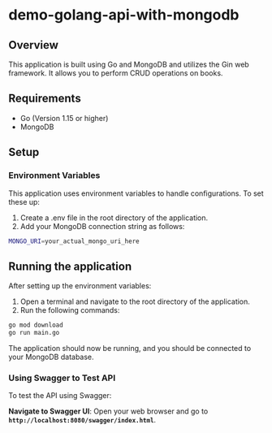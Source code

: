 # demo-golang-api-with-mongodb

## Overview

This application is built using Go and MongoDB and utilizes the Gin web framework. It allows you to perform CRUD operations on books.

## Requirements

- Go (Version 1.15 or higher)
- MongoDB

## Setup

### Environment Variables

This application uses environment variables to handle configurations. To set these up:

1. Create a .env file in the root directory of the application.
2. Add your MongoDB connection string as follows:

```bash
MONGO_URI=your_actual_mongo_uri_here
```

## Running the application

After setting up the environment variables:

1. Open a terminal and navigate to the root directory of the application.
2. Run the following commands:

```bash
go mod download
go run main.go
```

The application should now be running, and you should be connected to your MongoDB database.

### **Using Swagger to Test API**

To test the API using Swagger:

**Navigate to Swagger UI**: Open your web browser and go to **`http://localhost:8080/swagger/index.html`**.
